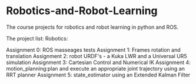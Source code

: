 # Robotics-and-Robot-Learning
The course projects for robotics and robot learning in python and ROS.

The project list:
Robotics:

Assignment 0: ROS masseages tests
Assignment 1: Frames rotation and translation
Assignment 2: robot URDF's - a Kuka LWR and a Universal UR5 simulation
Assignment 3: Cartesian Control and Numerical IK
Assignment 4: motion_planning:plan and execute an appropriate joint trajectory using an RRT planner
Assignment 5: state_estimator using an Extended Kalman Filter
